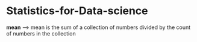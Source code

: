 # Statistics-for-Data-science

**mean** --> mean is the sum of a collection of numbers divided by the count of numbers in the collection
